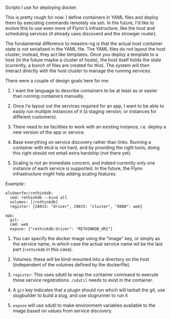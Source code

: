 Scripts I use for deploying docker.

This is pretty rough for now. I define containers in YAML files and deploy
them by executing commands remotely via ssh. In the future, I'd like to
evolve this to use even more of Flynn's infrastructure, like the host and
scheduling services (it already uses discoverd and the strowger router).

The fundamental difference to meastro-ng is that the actual host container
state is not serialized in the YAML file. The YAML files do not layout the
host cluster; instead, they act like templates. Once you deploy a template
to a host (in the future maybe a cluster of hosts), the host itself holds
the state (currently, a bunch of files are created for this). The system
will then interact directly with the host cluster to manage the running
services.


There were a couple of design goals here for me:

1. I want the language to describe containers to be at least as or easier
   than running containers manually.

2. Once I'e layout out the services required for an app, I want to be able
   to easily run multiple instances of it (a staging version, or instances
   for different customers).

3. There need to be facilities to work with an existing instance, i.e.
   deploy a new version of the app or service.

4. Base everything on service discovery rather than links. Running a container
   with etcd is not hard, and by providing the right tools, doing this right
   should not entail extra hardship (not there yet).

5. Scaling is not an immediate concern, and indeed currently only one
   instance of each service is supported. In the future, the Flynn
   infrastructure might help adding scaling features.



Example::

    elsdoerfer/rethinkdb:
      cmd: rethinkdb --bind all
      volumes: [/rethinkdb]
      register: {28015: "driver", 29015: "cluster", "8080": web}

    app:
      git: .
      cmd: web
      expose: {"rethinkdb:driver": "RETHINKDB_URI"}


1. You can specify the docker image using the "image" key, or simply
   as the service name, in which case the actual service name wil be
   the last part (``rethinkdb`` in this case).

2. Volumes: these will be bind-mounted into a directory on the host
   (independent of the volumes defined by the dockerfile).

3. ``register``: This uses sdutil to wrap the container command to execute
   these service registrations. ``/sdutil`` needs to exist in the container.

4. A ``git`` key indicates that a plugin should run which will tarball the
   git, use slugbuilder to build a slug, and use slugrunner to run it

5. ``expose`` will use sdutil to make environment variables available to
   the image based on values from service discovery.


